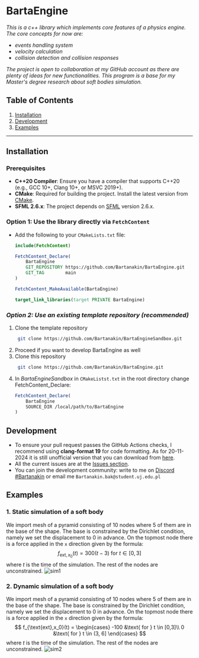 # **BartaEngine**

_This is a c++ library which implements core features of a physics engine. The core concepts for now are:_ 
* _events handling system_
* _velocity calculation_
* _collision detection and collision responses_

_The project is open to collaboration at my GitHub account as there are plenty of ideas for new functionalities. This program is a base for my Master's degree research about soft bodies simulation._

## **Table of Contents**

1. [Installation](#installation)
2. [Development](#development)
3. [Examples](#examples)
---

## **Installation**

### **Prerequisites**
- **C++20 Compiler**: Ensure you have a compiler that supports C++20 (e.g., GCC 10+, Clang 10+, or MSVC 2019+).
- **CMake**: Required for building the project. Install the latest version from [CMake](https://cmake.org/download/).
- **SFML 2.6.x**: The project depends on [SFML](https://www.sfml-dev.org/) version 2.6.x.

### **Option 1: Use the library directly via `FetchContent`**
* Add the following to your `CMakeLists.txt` file:
   ```cmake
   include(FetchContent)

   FetchContent_Declare(
       BartaEngine
       GIT_REPOSITORY https://github.com/Bartanakin/BartaEngine.git
       GIT_TAG        main
   )

   FetchContent_MakeAvailable(BartaEngine)

   target_link_libraries(target PRIVATE BartaEngine)

### **Option 2: Use an existing template repository* (recommended)*
1. Clone the template repository
   ```bash
    git clone https://github.com/Bartanakin/BartaEngineSandbox.git

2. Proceed if you want to develop BartaEngine as well
3. Clone this repository
   ```bash
    git clone https://github.com/Bartanakin/BartaEngine.git
4. In *BartaEngineSandbox* in `CMakeListst.txt` in the root directory change FetchContent_Declare:
   ```cmake
   FetchContent_Declare(
       BartaEngine
       SOURCE_DIR /local/path/to/BartaEngine
   )

## Development

* To ensure your pull request passes the GitHub Actions checks, I recommend using **clang-format 19** for code formatting. As for 20-11-2024 it is still unofficial version that you can download from [here](https://releases.llvm.org/).
* All the current issues are at the [Issues section](https://github.com/Bartanakin/BartaEngine/issues).
* You can join the development community: write to me on [Discord #Bartanakin](https://discord.com/)  or email me `Bartanakin.bak@student.uj.edu.pl`

## Examples
### 1. Static simulation of a soft body
We import mesh of a pyramid consisting of 10 nodes where 5 of them are in the base of the shape. The base is constrained by the Dirichlet condition, namely we set the displacement to 0 in advance. On the topmost node there is a force applied in the `x` direction given by the formula:
$$
    f_{\text{ext},x_0}(t) = 300(t - 3) \text{ for } t \in [0,3]
$$
where $t$ is the time of the simulation.
The rest of the nodes are unconstrained.
![sim1](examples/sim1.gif)

### 2. Dynamic simulation of a soft body
We import mesh of a pyramid consisting of 10 nodes where 5 of them are in the base of the shape. The base is constrained by the Dirichlet condition, namely we set the displacement to 0 in advance. On the topmost node there is a force applied in the `x` direction given by the formula:
$$
f_{\text{ext},x_0}(t) = \begin{cases}
    -100 &\text{ for } t \in [0,3]\\
    0 &\text{ for } t \in (3, 6]
\end{cases}
$$
where $t$ is the time of the simulation.
The rest of the nodes are unconstrained.
![sim2](examples/sim2.gif)